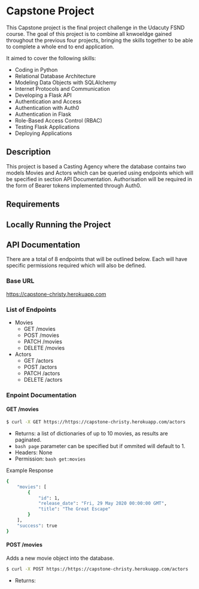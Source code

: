 # Capstone Project

This Capstone project is the final project challenge in the Udacuty FSND course. The goal of this project is to combine all knwoeldge gained throughout the previous four projects, bringing the skills together to be able to complete a whole end to end application. 

It aimed to cover the following skills: 
* Coding in Python 
* Relational Database Architecture 
* Modeling Data Objects with SQLAlchemy
* Internet Protocols and Communication
* Developing a Flask API
* Authentication and Access
* Authentication with Auth0
* Authentication in Flask
* Role-Based Access Control (RBAC)
* Testing Flask Applications
* Deploying Applications

## Description 
This project is based a Casting Agency where the database contains two models Movies and Actors which can be queried using endpoints which will be specified in section API Documentation. Authorisation will be required in the form of Bearer tokens implemented through Auth0. 

## Requirements 

## Locally Running the Project 

## API Documentation 
There are a total of 8 endpoints that will be outlined below. Each will have specific permissions required which will also be defined. 

### Base URL 

https://capstone-christy.herokuapp.com

### List of Endpoints 
* Movies 
    - GET /movies 
    - POST /movies 
    - PATCH /movies 
    - DELETE /movies 
* Actors 
    - GET /actors 
    - POST /actors 
    - PATCH /actors 
    - DELETE /actors 

### Enpoint Documentation 

#### GET /movies 

```bash 
$ curl -X GET https://https://capstone-christy.herokuapp.com/actors
```

* Returns: a list of dictionaries of up to 10 movies, as results are paginated. 
* ```bash page``` parameter can be specified but if ommited will default to 1. 
* Headers: None 
* Permission: ```bash get:movies ```

Example Response 

```bash 
{
    "movies": [
        {
            "id": 1,
            "release_date": "Fri, 29 May 2020 00:00:00 GMT",
            "title": "The Great Escape"
        }
    ],
    "success": true
}
```

#### POST /movies

Adds a new movie object into the database. 

```bash 
$ curl -X POST https://https://capstone-christy.herokuapp.com/actors
```

* Returns: 
